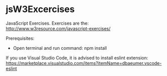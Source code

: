 # jsW3Excercises
 JavaScript Exercises.
 Exercises are  the: http://www.w3resource.com/javascript-exercises/

Prerequisites:
* Open terminal and run command:
npm install

If you use Visual Studio Code, it is advised to install eslint extension:
https://marketplace.visualstudio.com/items?itemName=dbaeumer.vscode-eslint
